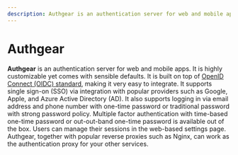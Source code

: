 ```yaml
---
description: Authgear is an authentication server for web and mobile apps.
---
```


# Authgear

**Authgear** is an authentication server for web and mobile apps. It is highly customizable yet comes with sensible defaults. It is built on top of [OpenID Connect \(OIDC\) standard](https://openid.net/connect/), making it very easy to integrate. It supports single sign-on \(SSO\) via integration with popular providers such as Google, Apple, and Azure Active Directory \(AD\). It also supports logging in via email address and phone number with one-time password or traditional password with strong password policy. Multiple factor authentication with time-based one-time password or out-out-band one-time password is available out of the box. Users can manage their sessions in the web-based settings page. Authgear, together with popular reverse proxies such as Nginx, can work as the authentication proxy for your other services.

